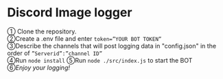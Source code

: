 # Discord Image logger

① Clone the repository.  
②Create a .env file and enter `token=”YOUR BOT TOKEN”`  
③Describe the channels that will post logging data in "config.json" in the order of `”Serverid”:”channel ID”`  
④Run `node install` 
⑤Run `node ./src/index.js` to start the BOT  
⑥*Enjoy your logging!*